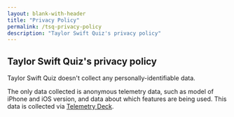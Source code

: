 ```yaml
---
layout: blank-with-header
title: "Privacy Policy"
permalink: /tsq-privacy-policy
description: "Taylor Swift Quiz's privacy policy"
---
```


## Taylor Swift Quiz's privacy policy

Taylor Swift Quiz doesn't collect any personally-identifiable data.

The only data collected is anonymous telemetry data, such as model of iPhone and iOS version, and data about which features are being used. This data is collected via [Telemetry Deck](https://telemetrydeck.com).
